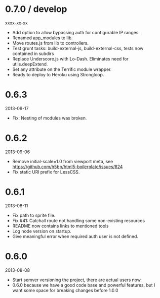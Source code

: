 
# 0.7.0 / develop

xxxx-xx-xx

 - Add option to allow bypassing auth for configurable IP ranges.
 - Renamed app_modules to lib.
 - Move routes.js from lib to controllers.
 - Test grunt tasks: build-external-js, build-external-css, tests now contained in subdirs
 - Replace Underscore.js with Lo-Dash. Eliminates need for utils.deepExtend.
 - Set any attribute on the Terrific module wrapper.
 - Ready to deploy to Heroku using Strongloop.

# 0.6.3

2013-09-17

 - Fix: Nesting of modules was broken.

# 0.6.2

2013-09-06

 - Remove initial-scale=1.0 from viewport meta, see https://github.com/h5bp/html5-boilerplate/issues/824
 - Fix static URI prefix for LessCSS.

# 0.6.1

2013-08-11

 - Fix path to sprite file.
 - Fix #41: Catchall route not handling some non-existing resources
 - README now contains links to mentioned tools
 - Log node version on startup.
 - Give meaningful error when required auth user is not defined.

# 0.6.0

2013-08-08

 - Start semver versioning the project, there are actual users now.
 - 0.6.0 because we have a good code base and powerful features, but I want some space for breaking changes before 1.0.0